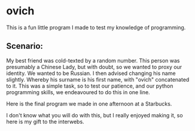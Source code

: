 # ovich
This is a fun little program I made to test my knowledge of programming.

## Scenario:

My best friend was cold-texted by a random number. This person was presumably a Chinese Lady, but with doubt, so we wanted to proxy our identity. We wanted to be Russian. 
I then advised changing his name slightly. Whereby his surname is his first name, with "ovich" concatenated to it. 
This was a simple task, so to test our patience, and our python programming skills, we endeavoured to do this in one line.

Here is the final program we made in one afternoon at a Starbucks.

I don't know what you will do with this, but I really enjoyed making it, so here is my gift to the interwebs.
